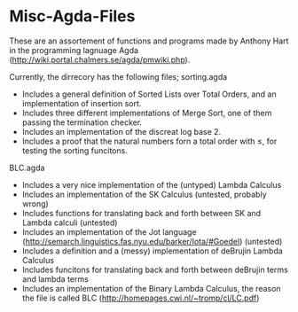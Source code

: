 Misc-Agda-Files
===============

These are an assortement of functions and programs made by Anthony Hart in the programming lagnuage Agda
(http://wiki.portal.chalmers.se/agda/pmwiki.php).

Currently, the dirrecory has the following files;
sorting.agda
- Includes a general definition of Sorted Lists over Total Orders, and an implementation of insertion sort.
- Includes three different implementations of Merge Sort, one of them passing the termination checker.
- Includes an implementation of the discreat log base 2.
- Includes a proof that the natural numbers forn a total order with ≤, for testing the sorting funcitons.

BLC.agda
- Includes a very nice implementation of the (untyped) Lambda Calculus
- Includes an implementation of the SK Calculus (untested, probably wrong)
- Includes functions for translating back and forth between SK and Lambda calculi (untested)
- Includes an implementation of the Jot language (http://semarch.linguistics.fas.nyu.edu/barker/Iota/#Goedel) (untested)
- Includes a definition and a (messy) implementation of deBrujin Lambda Calculus
- Includes funcitons for translating back and forth between deBrujin terms and lambda terms
- Includes an implementation of the Binary Lambda Calculus, the reason the file is called BLC
  (http://homepages.cwi.nl/~tromp/cl/LC.pdf)
